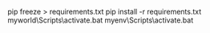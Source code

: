 pip freeze > requirements.txt
pip install -r requirements.txt
myworld\Scripts\activate.bat
myenv\Scripts\activate.bat

 <!-- {% if user_profile.user.username and user_profile.user.email and user_profile.user.first_name and user_profile.user.last_name and user_profile.country and user_profile.state and user_profile.website_link and user_profile.about_me  and user_profile.skills.all and user_profile.certifications.all and user_profile.languages.all %} -->